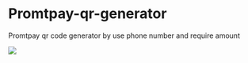 # Promtpay-qr-generator
Promtpay qr code generator by use phone number and require amount


![](https://cdn.discordapp.com/attachments/831877886680104971/997412356147658804/unknown.png)
